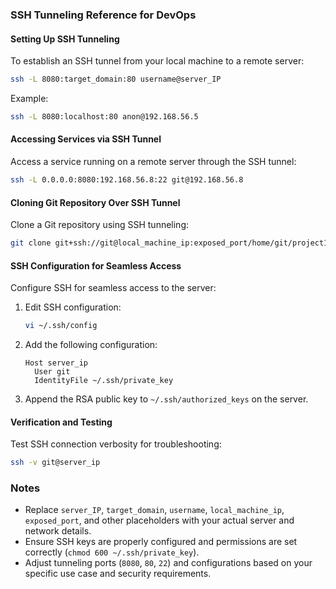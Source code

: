 ### SSH Tunneling Reference for DevOps

#### Setting Up SSH Tunneling

To establish an SSH tunnel from your local machine to a remote server:

```bash
ssh -L 8080:target_domain:80 username@server_IP
```

Example:
```bash
ssh -L 8080:localhost:80 anon@192.168.56.5
```

#### Accessing Services via SSH Tunnel

Access a service running on a remote server through the SSH tunnel:

```bash
ssh -L 0.0.0.0:8080:192.168.56.8:22 git@192.168.56.8
```

#### Cloning Git Repository Over SSH Tunnel

Clone a Git repository using SSH tunneling:

```bash
git clone git+ssh://git@local_machine_ip:exposed_port/home/git/project1.git
```

#### SSH Configuration for Seamless Access

Configure SSH for seamless access to the server:

1. Edit SSH configuration:
   ```bash
   vi ~/.ssh/config
   ```
2. Add the following configuration:
   ```
   Host server_ip
     User git
     IdentityFile ~/.ssh/private_key
   ```

3. Append the RSA public key to `~/.ssh/authorized_keys` on the server.

#### Verification and Testing

Test SSH connection verbosity for troubleshooting:

```bash
ssh -v git@server_ip
```

### Notes

- Replace `server_IP`, `target_domain`, `username`, `local_machine_ip`, `exposed_port`, and other placeholders with your actual server and network details.
- Ensure SSH keys are properly configured and permissions are set correctly (`chmod 600 ~/.ssh/private_key`).
- Adjust tunneling ports (`8080`, `80`, `22`) and configurations based on your specific use case and security requirements.